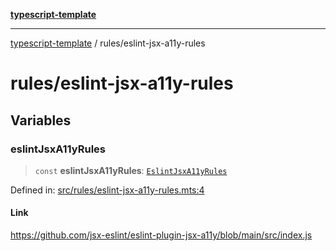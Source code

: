[**typescript-template**](../README.md)

---

[typescript-template](../README.md) / rules/eslint-jsx-a11y-rules

# rules/eslint-jsx-a11y-rules

## Variables

### eslintJsxA11yRules

> `const` **eslintJsxA11yRules**: [`EslintJsxA11yRules`](../types/rules/eslint-jsx-a11y-rules.md#eslintjsxa11yrules)

Defined in: [src/rules/eslint-jsx-a11y-rules.mts:4](https://github.com/noshiro-pf/eslint-config-typed/blob/main/src/rules/eslint-jsx-a11y-rules.mts#L4)

#### Link

https://github.com/jsx-eslint/eslint-plugin-jsx-a11y/blob/main/src/index.js
